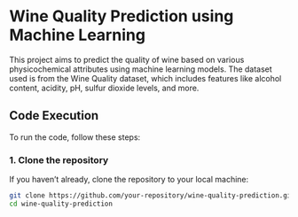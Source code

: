 # Wine Quality Prediction using Machine Learning

This project aims to predict the quality of wine based on various physicochemical attributes using machine learning models. The dataset used is from the Wine Quality dataset, which includes features like alcohol content, acidity, pH, sulfur dioxide levels, and more.

## Code Execution

To run the code, follow these steps:

### 1. Clone the repository

If you haven’t already, clone the repository to your local machine:

```bash
git clone https://github.com/your-repository/wine-quality-prediction.git
cd wine-quality-prediction
